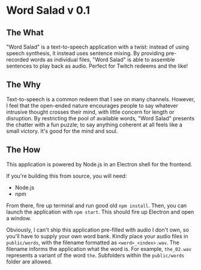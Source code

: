 # Word Salad v 0.1

## The What
"Word Salad" is a text-to-speech application with a twist: instead of using speech synthesis, it instead uses sentence mixing. By providing pre-recorded words as individual files, "Word Salad" is able to assemble sentences to play back as audio. Perfect for Twitch redeems and the like! 

## The Why
Text-to-speech is a common redeem that I see on many channels. However, I feel that the open-ended nature encourages people to say whatever intrusive thought crosses their mind, with little concern for length or disruption. By restricting the pool of available words, "Word Salad" presents the chatter with a fun puzzle; to say anything coherent at all feels like a small victory. It's good for the mind and soul.

## The How
This application is powered by Node.js in an Electron shell for the frontend.

If you're building this from source, you will need:
- Node.js
- npm

From there, fire up terminal and run good old `npm install`. Then, you can launch the application with `npm start`. This should fire up Electron and open a window.

Obviously, I can't ship this application pre-filled with audio I don't own, so you'll have to supply your own word bank. Kindly place your audio files in `public/words`, with the filename formatted as `<word>_<index>.wav`. The filename informs the application what the word is. For example, `the_02.wav` represents a variant of the word `the`. Subfolders within the `public/words` folder are allowed.